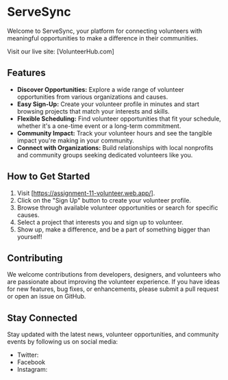 <!-- # React + Vite

This template provides a minimal setup to get React working in Vite with HMR and some ESLint rules.

Currently, two official plugins are available:

- [@vitejs/plugin-react](https://github.com/vitejs/vite-plugin-react/blob/main/packages/plugin-react/README.md) uses [Babel](https://babeljs.io/) for Fast Refresh
- [@vitejs/plugin-react-swc](https://github.com/vitejs/vite-plugin-react-swc) uses [SWC](https://swc.rs/) for Fast Refresh -->

# ServeSync

Welcome to ServeSync, your platform for connecting volunteers with meaningful opportunities to make a difference in their communities.

Visit our live site: [VolunteerHub.com]

## Features

- **Discover Opportunities:** Explore a wide range of volunteer opportunities from various organizations and causes.
- **Easy Sign-Up:** Create your volunteer profile in minutes and start browsing projects that match your interests and skills.
- **Flexible Scheduling:** Find volunteer opportunities that fit your schedule, whether it's a one-time event or a long-term commitment.
- **Community Impact:** Track your volunteer hours and see the tangible impact you're making in your community.
- **Connect with Organizations:** Build relationships with local nonprofits and community groups seeking dedicated volunteers like you.

## How to Get Started

1. Visit [https://assignment-11-volunteer.web.app/].
2. Click on the "Sign Up" button to create your volunteer profile.
3. Browse through available volunteer opportunities or search for specific causes.
4. Select a project that interests you and sign up to volunteer.
5. Show up, make a difference, and be a part of something bigger than yourself!

## Contributing

We welcome contributions from developers, designers, and volunteers who are passionate about improving the volunteer experience. If you have ideas for new features, bug fixes, or enhancements, please submit a pull request or open an issue on GitHub.


## Stay Connected

Stay updated with the latest news, volunteer opportunities, and community events by following us on social media:

- Twitter: 
- Facebook
- Instagram:


